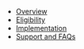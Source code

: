 - [Overview](home.md)
- [Eligibility](eligibility.md)
- [Implementation](implementation.md)
- [Support and FAQs](support.md)